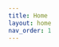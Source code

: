 ```yaml
---
title: Home
layout: home
nav_order: 1
---
```


<!DOCTYPE html>
<html lang="en">
<head>
<meta charset="UTF-8">
<meta name="viewport" content="width=device-width, initial-scale=1.0">
<title>YouTube Playlist</title>
</head>
<body>

<div id="playlist"></div>

<script>
// Replace 'YOUR_PLAYLIST_ID' with the actual ID of your YouTube playlist
const playlistId = 'PL4MplU2PrVpaKx_fyz9IFOd5xP_3VnAU2';
const apiKey = 'YOUR_YOUTUBE_API_KEY';

// Fetch the playlist data from the YouTube Data API
fetch(`https://www.googleapis.com/youtube/v3/playlistItems?part=snippet&maxResults=10&playlistId=${playlistId}&key=${apiKey}`)
  .then(response => response.json())
  .then(data => {
    // Loop through the playlist items and create HTML elements to display them
    const playlistDiv = document.getElementById('playlist');
    data.items.forEach(item => {
      const videoId = item.snippet.resourceId.videoId;
      const title = item.snippet.title;
      const thumbnailUrl = item.snippet.thumbnails.default.url;
      const videoUrl = `https://www.youtube.com/watch?v=${videoId}`;

      // Create HTML elements for each video
      const videoElement = document.createElement('div');
      videoElement.innerHTML = `
        <div>
          <a href="${videoUrl}" target="_blank">
            <img src="${thumbnailUrl}" alt="${title}">
            <h2>${title}</h2>
          </a>
        </div>
      `;
      playlistDiv.appendChild(videoElement);
    });
  })
  .catch(error => {
    console.error('Error fetching playlist:', error);
  });
</script>

</body>